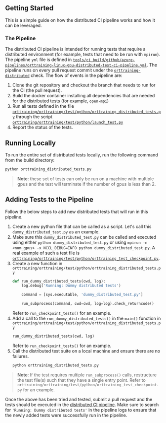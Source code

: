 ## Getting Started

This is a simple guide on how the distributed CI pipeline works and how it can be leveraged.

### The Pipeline

The distributed CI pipeline is intended for running tests that require a distributed environment (for example, tests that need to be run with ```mpirun```).
The pipeline ```yml``` file is defined in [```tools/ci_build/github/azure-pipelines/orttraining-linux-gpu-distributed-test-ci-pipeline.yml```](https://github.com/microsoft/onnxruntime/blob/master/tools/ci_build/github/azure-pipelines/orttraining-linux-gpu-distributed-test-ci-pipeline.yml).
The pipeline runs on every pull request commit under the [```orttraining-distributed```](https://dev.azure.com/onnxruntime/onnxruntime/_build?definitionId=140&_a=summary) check.
The flow of events in the pipeline are:

1. Clone the git repository and checkout the branch that needs to run for the CI (the pull request).
2. Build the docker container installing all dependencies that are needed for the distributed tests (for example, ```open-mpi```)
3. Run all tests defined in the file [```orttraining/orttraining/test/python/orttraining_distributed_tests.py```](https://github.com/microsoft/onnxruntime/blob/master/orttraining/orttraining/test/python/orttraining_distributed_tests.py) through the script [```orttraining/orttraining/test/python/launch_test.py```](https://github.com/microsoft/onnxruntime/blob/master/orttraining/orttraining/test/python/launch_test.py)
4. Report the status of the tests.

## Running Locally

To run the entire set of distributed tests locally, run the following command from the build directory:
```sh
python orttraining_distributed_tests.py
```

> **Note**: these set of tests can only be run on a machine with multiple gpus and the test will terminate if the number of gpus is less than 2.

## Adding Tests to the Pipeline

Follow the below steps to add new distributed tests that will run in this pipeline.

1. Create a new python file that can be called as a script. Let's call this ```dummy_distributed_test.py``` as an example.
2. Make sure this ```dummy_distributed_test.py``` can be called and executed using either ```python dummy_distributed_test.py``` or using ```mpirun -n <num_gpus> -x NCCL_DEBUG=INFO python dummy_distributed_test.py```. A real example of such a test file is [```orttraining/orttraining/test/python/orttraining_test_checkpoint.py```](https://github.com/microsoft/onnxruntime/blob/master/orttraining/orttraining/test/python/orttraining_test_checkpoint.py).
3. Create a new function in ```orttraining/orttraining/test/python/orttraining_distributed_tests.py```
   ```python
   def run_dummy_distributed_tests(cwd, log):
       log.debug('Running: Dummy distributed tests')

       command = [sys.executable, 'dummy_distributed_test.py']

       run_subprocess(command, cwd=cwd, log=log).check_returncode()
   ```
   Refer to ```run_checkpoint_tests()``` for an example.
4. Add a call to the ```run_dummy_distributed_tests()``` in the ```main()``` function in ```orttraining/orttraining/test/python/orttraining_distributed_tests.py```
   ```python
   run_dummy_distributed_tests(cwd, log)
   ```
   Refer to ```run_checkpoint_tests()``` for an example.
5. Call the distributed test suite on a local machine and ensure there are no failures.
   ```sh
   python orttraining_distributed_tests.py
   ```

> **Note**: If the test requires multiple ```run_subprocess()``` calls, restructure the test file(s) such that they have a single entry point. Refer to ```orttraining/orttraining/test/python/orttraining_test_checkpoint.py``` for an example.

Once the above has been tried and tested, submit a pull request and the tests should be executed in the [distributed CI pipeline](https://dev.azure.com/onnxruntime/onnxruntime/_build?definitionId=140&_a=summary). Make sure to search for ```'Running: Dummy distributed tests'``` in the pipeline logs to ensure that the newly added tests were successfully run in the pipeline.
